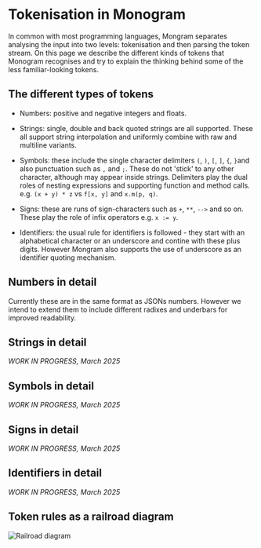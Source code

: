 #  Tokenisation in Monogram

In common with most programming languages, Mongram separates analysing the input
into two levels: tokenisation and then parsing the token stream. On this page 
we describe the different kinds of tokens that Monogram recognises and try
to explain the thinking behind some of the less familiar-looking tokens.

## The different types of tokens

- Numbers: positive and negative integers and floats. 

- Strings: single, double and back quoted strings are all supported. These all 
  support string interpolation and uniformly combine with raw and multiline 
  variants.

- Symbols: these include the single character delimiters `(`, `)`, `[`, `]`, 
  `{`, `}`and also punctuation such as `,` and `;`. These
  do not 'stick' to any other character, although may appear inside strings. 
  Delimiters play the dual roles of nesting expressions and
  supporting function and method calls. 
  e.g. `(x + y) * z` vs `f[x, y]` and `x.m(p, q)`.

- Signs: these are runs of sign-characters such as `+`, `**`, `-->` and so
  on. These play the role of infix operators e.g. `x := y`.

- Identifiers: the usual rule for identifiers is followed - they start with
  an alphabetical character or an underscore and contine with these plus digits.
  However Mongram also supports the use of underscore as an identifier 
  quoting mechanism.

## Numbers in detail

Currently these are in the same format as JSONs numbers. However we intend to
extend them to include different radixes and underbars for improved readability.

## Strings in detail

_WORK IN PROGRESS, March 2025_

## Symbols in detail

_WORK IN PROGRESS, March 2025_

## Signs in detail

_WORK IN PROGRESS, March 2025_


## Identifiers in detail

_WORK IN PROGRESS, March 2025_


## Token rules as a railroad diagram

![Railroad diagram](images/token_rules.png)